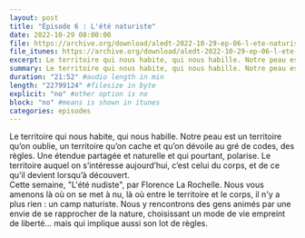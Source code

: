```yaml
---
layout: post
title: "Épisode 6 : L'été naturiste"
date: 2022-10-29 08:00:00
file: https://archive.org/download/aledt-2022-10-29-ep-06-l-ete-naturiste-podcast/ALEDT_2022-10-29_EP06-L_%C3%A9t%C3%A9Naturiste_Podcast.mp3
file_itunes: https://archive.org/download/aledt-2022-10-29-ep-06-l-ete-naturiste-podcast/ALEDT_2022-10-29_EP06-L_%C3%A9t%C3%A9Naturiste_Podcast.mp3
excerpt: Le territoire qui nous habite, qui nous habille. Notre peau est un territoire qu’on oublie, un territoire qu’on cache et qu’on dévoile au gré de codes, des règles. Une étendue partagée et naturelle et qui pourtant, polarise. Le territoire auquel on s’intéresse aujourd’hui, c’est celui du corps, et de ce qu’il devient lorsqu’à découvert.
summary: Le territoire qui nous habite, qui nous habille. Notre peau est un territoire qu’on oublie, un territoire qu’on cache et qu’on dévoile au gré de codes, des règles. Une étendue partagée et naturelle et qui pourtant, polarise. Le territoire auquel on s’intéresse aujourd’hui, c’est celui du corps, et de ce qu’il devient lorsqu’à découvert. 
duration: "21:52" #audio length in min
length: "22799124" #filesize in byte
explicit: "no" #other option is no
block: "no" #means is shown in itunes
categories: episodes
---
```


Le territoire qui nous habite, qui nous habille. Notre peau est un territoire qu’on oublie, un territoire qu’on cache et qu’on dévoile au gré de codes, des règles. Une étendue partagée et naturelle et qui pourtant, polarise. Le territoire auquel on s’intéresse aujourd’hui, c’est celui du corps, et de ce qu’il devient lorsqu’à découvert.  
Cette semaine, "L'été nudiste", par Florence La Rochelle. Nous vous amenons là où on se met à nu, là où entre le territoire et le corps, il n'y a plus rien : un camp naturiste. Nous y rencontrons des gens animés par une envie de se rapprocher de la nature, choisissant un mode de vie empreint de liberté… mais qui implique aussi son lot de règles.
